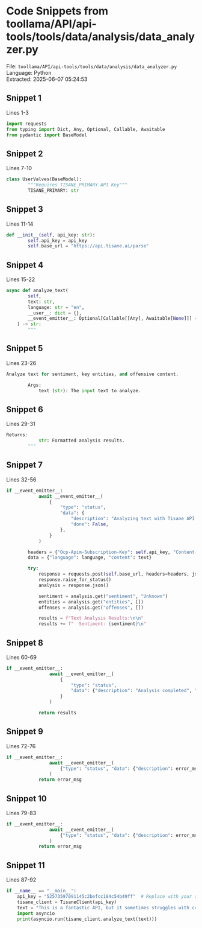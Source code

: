 # Code Snippets from toollama/API/api-tools/tools/data/analysis/data_analyzer.py

File: `toollama/API/api-tools/tools/data/analysis/data_analyzer.py`  
Language: Python  
Extracted: 2025-06-07 05:24:53  

## Snippet 1
Lines 1-3

```Python
import requests
from typing import Dict, Any, Optional, Callable, Awaitable
from pydantic import BaseModel
```

## Snippet 2
Lines 7-10

```Python
class UserValves(BaseModel):
        """Requires TISANE_PRIMARY API Key"""
        TISANE_PRIMARY: str
```

## Snippet 3
Lines 11-14

```Python
def __init__(self, api_key: str):
        self.api_key = api_key
        self.base_url = "https://api.tisane.ai/parse"
```

## Snippet 4
Lines 15-22

```Python
async def analyze_text(
        self,
        text: str,
        language: str = "en",
        __user__: dict = {},
        __event_emitter__: Optional[Callable[[Any], Awaitable[None]]] = None,
    ) -> str:
        """
```

## Snippet 5
Lines 23-26

```Python
Analyze text for sentiment, key entities, and offensive content.

        Args:
            text (str): The input text to analyze.
```

## Snippet 6
Lines 29-31

```Python
Returns:
            str: Formatted analysis results.
        """
```

## Snippet 7
Lines 32-56

```Python
if __event_emitter__:
            await __event_emitter__(
                {
                    "type": "status",
                    "data": {
                        "description": "Analyzing text with Tisane API...",
                        "done": False,
                    },
                }
            )

        headers = {"Ocp-Apim-Subscription-Key": self.api_key, "Content-Type": "application/json"}
        data = {"language": language, "content": text}

        try:
            response = requests.post(self.base_url, headers=headers, json=data, timeout=15)
            response.raise_for_status()
            analysis = response.json()

            sentiment = analysis.get("sentiment", "Unknown")
            entities = analysis.get("entities", [])
            offenses = analysis.get("offenses", [])

            results = f"Text Analysis Results:\n\n"
            results += f"  Sentiment: {sentiment}\n"
```

## Snippet 8
Lines 60-69

```Python
if __event_emitter__:
                await __event_emitter__(
                    {
                        "type": "status",
                        "data": {"description": "Analysis completed", "done": True},
                    }
                )

            return results
```

## Snippet 9
Lines 72-76

```Python
if __event_emitter__:
                await __event_emitter__(
                    {"type": "status", "data": {"description": error_msg, "done": True}}
                )
            return error_msg
```

## Snippet 10
Lines 79-83

```Python
if __event_emitter__:
                await __event_emitter__(
                    {"type": "status", "data": {"description": error_msg, "done": True}}
                )
            return error_msg
```

## Snippet 11
Lines 87-92

```Python
if __name__ == "__main__":
    api_key = "52573597091145c2befcc184c54b49ff"  # Replace with your actual Tisane API key
    tisane_client = TisaneClient(api_key)
    text = "This is a fantastic API, but it sometimes struggles with context."
    import asyncio
    print(asyncio.run(tisane_client.analyze_text(text)))
```

